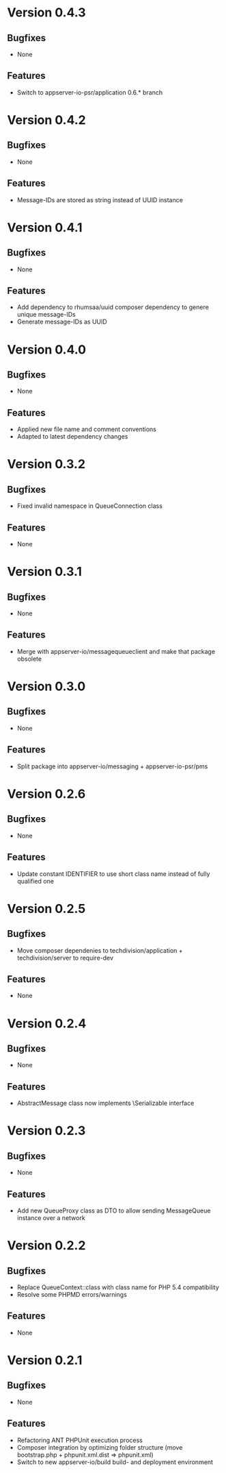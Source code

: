 # Version 0.4.3

## Bugfixes

* None

## Features

* Switch to appserver-io-psr/application 0.6.* branch

# Version 0.4.2

## Bugfixes

* None

## Features

* Message-IDs are stored as string instead of UUID instance

# Version 0.4.1

## Bugfixes

* None

## Features

* Add dependency to rhumsaa/uuid composer dependency to genere unique message-IDs
* Generate message-IDs as UUID

# Version 0.4.0

## Bugfixes

* None

## Features

* Applied new file name and comment conventions
* Adapted to latest dependency changes

# Version 0.3.2

## Bugfixes

* Fixed invalid namespace in QueueConnection class

## Features

* None

# Version 0.3.1

## Bugfixes

* None

## Features

* Merge with appserver-io/messagequeueclient and make that package obsolete

# Version 0.3.0

## Bugfixes

* None

## Features

* Split package into appserver-io/messaging + appserver-io-psr/pms

# Version 0.2.6

## Bugfixes

* None

## Features

* Update constant IDENTIFIER to use short class name instead of fully qualified one

# Version 0.2.5

## Bugfixes

* Move composer dependenies to techdivision/application + techdivision/server to require-dev

## Features

* None

# Version 0.2.4

## Bugfixes

* None

## Features

* AbstractMessage class now implements \Serializable interface

# Version 0.2.3

## Bugfixes

* None

## Features

* Add new QueueProxy class as DTO to allow sending MessageQueue instance over a network

# Version 0.2.2

## Bugfixes

* Replace QueueContext::class with class name for PHP 5.4 compatibility
* Resolve some PHPMD errors/warnings

## Features

* None

# Version 0.2.1

## Bugfixes

* None

## Features

* Refactoring ANT PHPUnit execution process
* Composer integration by optimizing folder structure (move bootstrap.php + phpunit.xml.dist => phpunit.xml)
* Switch to new appserver-io/build build- and deployment environment